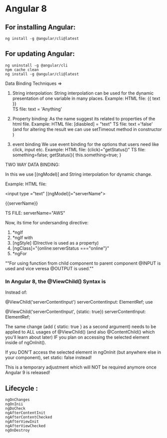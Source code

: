 # Angular 8

## For installing Angular:
    ng install -g @angular/cli@latest

## For updating Angular:
    ng uninstall -g @angular/cli    
    npm cache clean 
    ng install -g @angular/cli@latest

Data Binding Techniques =>

1. String interpolation:
String interpolation can be used for the dynamic presentation of one variable in many places.
Example:
HTML file:
    {{ text }}  
TS file:
    text = 'Anything'

2. Property binding:
As the name suggest its related to properties of the html file.
Example:
HTML file:
    [diasbled] = "text"
TS file: 
    text ='false'
(and for altering the result we can use setTimeout method in constructor )

3. event binding
We  use event binding for the options that users need like click, input etc.
Example:
HTML file:
    (click)="getStatus()"
TS file: 
    something=false;
    getStatus(){
    this.something=true;
    }

TWO WAY DATA BINDING:

In this we use [(ngModel)] and String interpolation for dynamic change. 

Example:
HTML file:

<input type ="text" [(ngModel)]="serverName"><p>{{serverName}}</p>

TS FILE:
serverName="AWS"


Now, its time for undersanding directive:
1. *ngIf
2. *ngIf with <ng-tempelate>
3. [ngStyle] (DIrective is used as a property)
4. [ngClass]="{online:serverStatus ==="online"}"
5. *ngFor 

""For using function from child component to parent component @INPUT is used and vice veresa @OUTPUT is used.""

### In Angular 8, the @ViewChild() Syntax is 

Instead of:

@ViewChild('serverContentInput') serverContentInput: ElementRef;
use

@ViewChild('serverContentInput', {static: true}) serverContentInput: ElementRef;

The same change (add { static: true } as a second argument) needs to be applied to ALL usages of @ViewChild() (and also @ContentChild() which you'll learn about later) IF you plan on accessing the selected element inside of ngOnInit().

If you DON'T access the selected element in ngOnInit (but anywhere else in your component), set static: false instead!

This is a temporary adjustment which will NOT be required anymore once Angular 9 is released!

## Lifecycle :

    ngOnChanges
    ngOnInii
    ngDoCheck
    ngAfterContentInit
    ngAfterContentChecked
    ngAfterViewInit
    ngAfterViewChecked
    ngOnDestroy

    